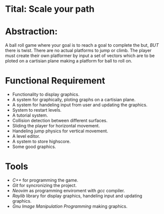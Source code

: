 # Tital: Scale your path

# Abstraction: 
A ball roll game where your goal is to reach a goal to complete the but, *BUT* there is twist. There are no actual platforms to jump or climb. The player must create their own platformer by input a set of vectors which are to be ploted on a cartisian plane making a platform for ball to roll on.

# Functional Requirement 
- Functionality to display graphics.
- A system for graphically, ploting graphs on a cartisian plane.
- A system for handeling input from user and updating the graphics.
- System to restart levels.
- A tutorial system.
- Collision detection between different surfaces.
- Sliding the player for horizontal movement.
- Handeling jump physics for vertical movement.
- A level editor.
- A system to store highscore.
- Some good graphics.

# Tools
- *C++* for programming the game.
- *Git* for syncronizing the project.
- *Neovim* as programming enviroment with *gcc* compiler.
- *Raylib* library for display graphics, handeling input and updating graphics.
- *Gnu Image Manipulation Programming* making graphics. 
